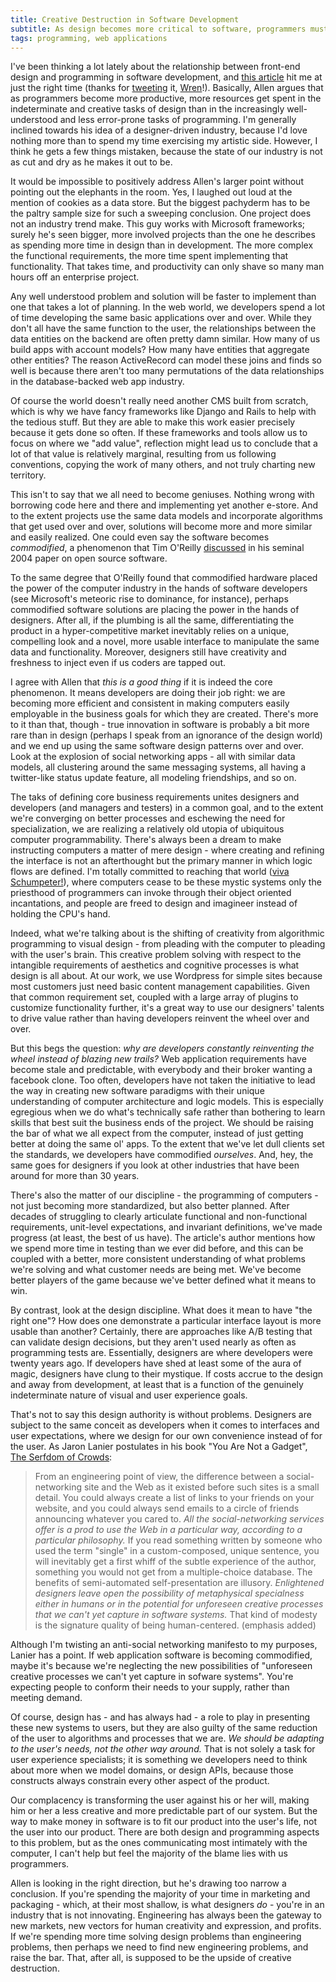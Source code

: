 ```yaml
---
title: Creative Destruction in Software Development
subtitle: As design becomes more critical to software, programmers must find new challenges to realize user value
tags: programming, web applications
---
```


I've been thinking a lot lately about the relationship between front-end design and programming in software development, and [this article](http://visitmix.com/Opinions/Ninja-Coders-and-Despot-Designers-Game-Over) hit me at just the right time (thanks for [tweeting](http://twitter.com/heywren/status/8633810543) it, [Wren](http://wrenlanier.com/)!). Basically, Allen argues that as programmers become more productive, more resources get spent in the indeterminate and creative tasks of design than in the increasingly well-understood and less error-prone tasks of programming. I'm generally inclined towards his idea of a designer-driven industry, because I'd love nothing more than to spend my time exercising my artistic side. However, I think he gets a few things mistaken, because the state of our industry is not as cut and dry as he makes it out to be.

It would be impossible to positively address Allen's larger point without pointing out the elephants in the room. Yes, I laughed out loud at the mention of cookies as a data store. But the biggest pachyderm has to be the paltry sample size for such a sweeping conclusion. One project does not an industry trend make. This guy works with Microsoft frameworks; surely he's seen bigger, more involved projects than the one he describes as spending more time in design than in development. The more complex the functional requirements, the more time spent implementing that functionality. That takes time, and productivity can only shave so many man hours off an enterprise project.

Any well understood problem and solution will be faster to implement than one that takes a lot of planning. In the web world, we developers spend a lot of time developing the same basic applications over and over. While they don't all have the same function to the user, the relationships between the data entities on the backend are often pretty damn similar. How many of us build apps with account models? How many have entities that aggregate other entities? The reason ActiveRecord can model these joins and finds so well is because there aren't too many permutations of the data relationships in the database-backed web app industry.

Of course the world doesn't really need another CMS built from scratch, which is why we have fancy frameworks like Django and Rails to help with the tedious stuff. But they are able to make this work easier precisely because it gets done so often. If these frameworks and tools allow us to focus on where we "add value", reflection might lead us to conclude that a lot of that value is relatively marginal, resulting from us following conventions, copying the work of many others, and not truly charting new territory.

This isn't to say that we all need to become geniuses. Nothing wrong with borrowing code here and there and implementing yet another e-store. And to the extent projects use the same data models and incorporate algorithms that get used over and over, solutions will become more and more similar and easily realized. One could even say the software becomes _commodified_, a phenomenon that Tim O'Reilly [discussed](http://www.oreillynet.com/pub/a/oreilly/tim/articles/paradigmshift_0504.html) in his seminal 2004 paper on open source software.

To the same degree that O'Reilly found that commodified hardware placed the power of the computer industry in the hands of software developers (see Microsoft's meteoric rise to dominance, for instance), perhaps commodified software solutions are placing the power in the hands of designers. After all, if the plumbing is all the same, differentiating the product in a hyper-competitive market inevitably relies on a unique, compelling look and a novel, more usable interface to manipulate the same data and functionality. Moreover, designers still have creativity and freshness to inject even if us coders are tapped out.

I agree with Allen that _this is a good thing_ if it is indeed the core phenomenon. It means developers are doing their job right: we are becoming more efficient and consistent in making computers easily employable in the business goals for which they are created. There's more to it than that, though - true innovation in software is probably a bit more rare than in design (perhaps I speak from an ignorance of the design world) and we end up using the same software design patterns over and over. Look at the explosion of social networking apps - all with similar data models, all clustering around the same messaging systems, all having a twitter-like status update feature, all modeling friendships, and so on.

The taks of defining core business requirements unites designers and developers (and managers and testers) in a common goal, and to the extent we're converging on better processes and eschewing the need for specialization, we are realizing a relatively old utopia of ubiquitous computer programmability. There's always been a dream to make instructing computers a matter of mere design - where creating and refining the interface is not an afterthought but the primary manner in which logic flows are defined. I'm totally committed to reaching that world ([viva Schumpeter!](http://en.wikipedia.org/wiki/Creative_destruction)), where computers cease to be these mystic systems only the priesthood of programmers can invoke through their object oriented incantations, and people are freed to design and imagineer instead of holding the CPU's hand.

Indeed, what we're talking about is the shifting of creativity from algorithmic programming to visual design - from pleading with the computer to pleading with the user's brain. This creative problem solving with respect to the intangible requirements of aesthetics and cognitive processes is what design is all about. At our work, we use Wordpress for simple sites because most customers just need basic content management capabilities. Given that common requirement set, coupled with a large array of plugins to customize functionality further, it's a great way to use our designers' talents to drive value rather than having developers reinvent the wheel over and over.

But this begs the question: _why are developers constantly reinventing the wheel instead of blazing new trails?_ Web application requirements have become stale and predictable, with everybody and their broker wanting a facebook clone. Too often, developers have not taken the initiative to lead the way in creating new software paradigms with their unique understanding of computer architecture and logic models. This is especially egregious when we do what's technically safe rather than bothering to learn skills that best suit the business ends of the project. We should be raising the bar of what we all expect from the computer, instead of just getting better at doing the same ol' apps. To the extent that we've let dull clients set the standards, we developers have commodified _ourselves_. And, hey, the same goes for designers if you look at other industries that have been around for more than 30 years.

There's also the matter of our discipline - the programming of computers - not just becoming more standardized, but also better planned. After decades of struggling to clearly articulate functional and non-functional requirements, unit-level expectations, and invariant definitions, we've made progress (at least, the best of us have). The article's author mentions how we spend more time in testing than we ever did before, and this can be coupled with a better, more consistent understanding of what problems we're solving and what customer needs are being met. We've become better players of the game because we've better defined what it means to win.

By contrast, look at the design discipline. What does it mean to have "the right one"? How does one demonstrate a particular interface layout is more usable than another? Certainly, there are approaches like A/B testing that can validate design decisions, but they aren't used nearly as often as programming tests are. Essentially, designers are where developers were twenty years ago. If developers have shed at least some of the aura of magic, designers have clung to their mystique. If costs accrue to the design and away from development, at least that is a function of the genuinely indeterminate nature of visual and user experience goals.

That's not to say this design authority is without problems. Designers are subject to the same conceit as developers when it comes to interfaces and user expectations, where we design for our own convenience instead of for the user. As Jaron Lanier postulates in his book "You Are Not a Gadget", [The Serfdom of Crowds](http://www.harpers.org/archive/2010/02/0082805):
>From an engineering point of view, the difference between a social-networking site and the Web as it existed before such sites is a small detail. You could always create a list of links to your friends on your website, and you could always send emails to a circle of friends announcing whatever you cared to. *All the social-networking services offer is a prod to use the Web in a particular way, according to a particular philosophy.* If you read something written by someone who used the term "single" in a custom-composed, unique sentence, you will inevitably get a first whiff of the subtle experience of the author, something you would not get from a multiple-choice database. The benefits of semi-automated self-presentation are illusory. *Enlightened designers leave open the possibility of metaphysical specialness either in humans or in the potential for unforeseen creative processes that we can't yet capture in software systems.* That kind of modesty is the signature quality of being human-centered. (emphasis added)

Although I'm twisting an anti-social networking manifesto to my purposes, Lanier has a point. If web application software is becoming commodified, maybe it's because we're neglecting the new possibilities of "unforeseen creative processes we can't yet capture in sofware systems".  You're expecting people to conform their needs to your supply, rather than meeting demand. 

Of course, design has - and has always had - a role to play in presenting these new systems to users, but they are also guilty of the same reduction of the user to algorithms and processes that we are. _We should be adapting to the user's needs, not the other way around._ That is not solely a task for user experience specialists; it is something we developers need to think about more when we model domains, or design APIs, because those constructs always constrain every other aspect of the product.

Our complacency is transforming the user against his or her will, making him or her a less creative and more predictable part of our system. But the way to make money in software is to fit our product into the user's life, not the user into our product. There are both design and programming aspects to this problem, but as the ones communicating most intimately with the computer, I can't help but feel the majority of the blame lies with us programmers.

Allen is looking in the right direction, but he's drawing too narrow a conclusion. If you're spending the majority of your time in marketing and packaging - which, at their most shallow, is what designers _do_ - you're in an industry that is not innovating. Engineering has always been the gateway to new markets, new vectors for human creativity and expression, and profits. If we're spending more time solving design problems than engineering problems, then perhaps we need to find new engineering problems, and raise the bar. That, after all, is supposed to be the upside of creative destruction.